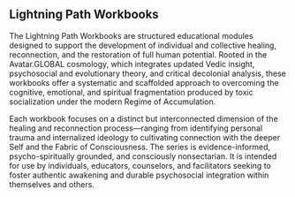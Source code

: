 ## Lightning Path Workbooks
The Lightning Path Workbooks are structured educational modules designed to support the development of individual and collective healing, reconnection, and the restoration of full human potential. Rooted in the Avatar.GLOBAL cosmology, which integrates updated Vedic insight, psychosocial and evolutionary theory, and critical decolonial analysis, these workbooks offer a systematic and scaffolded approach to overcoming the cognitive, emotional, and spiritual fragmentation produced by toxic socialization under the modern Regime of Accumulation.

Each workbook focuses on a distinct but interconnected dimension of the healing and reconnection process—ranging from identifying personal trauma and internalized ideology to cultivating connection with the deeper Self and the Fabric of Consciousness. The series is evidence-informed, psycho-spiritually grounded, and consciously nonsectarian. It is intended for use by individuals, educators, counselors, and facilitators seeking to foster authentic awakening and durable psychosocial integration within themselves and others.
